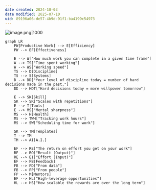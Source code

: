 ```yaml
---
date created: 2024-10-03
date modified: 2025-07-10
uid: 89196a06-de57-4b9d-91f1-ba4199c54973
---
```


![image.png|1000](https://imagehosting4picgo.oss-cn-beijing.aliyuncs.com/imagehosting/fix-dir%2Fpicgo%2Fpicgo-clipboard-images%2F2024%2F10%2F03%2F19-54-32-eb534f062dadc4665a7b66df2716cab9-202410031954402-ac538f.png)

```mermaid
graph LR
    PW[Productive Work] --> E[Efficiency]
    PW --> EF[Effectiveness]
    
    E --> W["How much work you can complete in a given time frame"]
    W --> TS["Time spent working"]
    W --> WS["Working speed"]
    TS --> D[Discipline]
    TS --> S[Systems]
    D --> DD["Your level of discipline today = number of hard decisions made in the past."]
    DD --> HDT["Hard decisions today = more willpower tomorrow"]
    
    E --> SK[Skill]
    SK --> SR["Scales with repetitions"]
    E --> T[Tools]
    E --> MS["Mental sharpness"]
    MS --> H[Health]
    MS --> TWH["Tracking work hours"]
    MS --> SW["Scheduling time for work"]
    
    SK --> TM[Templates]
    T --> TM
    TM --> AI[A.I.]
    
    EF --> RE["The return on effort you get on your work"]
    RE --> RO["Result (Output)"]
    RE --> EI["Effort (Input)"]
    EF --> FB[Feedback]
    FB --> FD["From data"]
    FB --> FP["From people"]
    FP --> M[Mentors]
    EF --> HL["High-leverage opportunities"]
    HL --> HS["How scalable the rewards are over the long term"]
```
